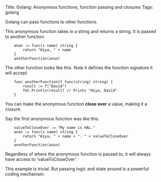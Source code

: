 Title: Golang: Anonymous functions, function passing and closures
Tags: golang

Golang can pass functions to other functions.

This anonymous function takes in a string and returns a string. It is passed to another function.

		anon := func(s name) string {
			return "Hiya, " + name
		}
		anotherFunction(anon)

The other function looks like this. Note it defines the function signature it will accept

		func anotherFunction(f func(string) string) {
			result := f("David")
			fmt.Println(result) // Prints "Hiya, David"
		}

You can make the anonymous function **close over** a value, making it a closure. 

Say the first anonymous function was like this.

		valueToCloseOver := "My name is HAL."
		anon := func(s name) string {
			return "Hiya, " + name + ". " + valueToCloseOver
		}
		anotherFunction(anon)

Regardless of where the anonymous function is passed to, it will always have access to 'valueToCloseOver'.

This example is trivial. But passing logic and state around is a powerful coding mechanism.
